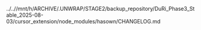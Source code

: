 ../..//mnt/h/ARCHIVE/.UNWRAP/STAGE2/backup_repository/DuRi_Phase3_Stable_2025-08-03/cursor_extension/node_modules/hasown/CHANGELOG.md